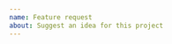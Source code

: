 ```yaml
---
name: Feature request
about: Suggest an idea for this project
---
```


<!-- Please search existing issues to avoid creating duplicates. -->

<!-- Describe the feature you'd like. -->

